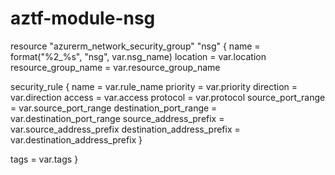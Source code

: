 # aztf-module-nsg

resource "azurerm_network_security_group" "nsg" {
  name                = format("%2_%s", "nsg", var.nsg_name)
  location            = var.location
  resource_group_name = var.resource_group_name
  
  security_rule {
    name                       = var.rule_name
    priority                   = var.priority
    direction                  = var.direction
    access                     = var.access
    protocol                   = var.protocol
    source_port_range          = var.source_port_range
    destination_port_range     = var.destination_port_range
    source_address_prefix      = var.source_address_prefix
    destination_address_prefix = var.destination_address_prefix
  }

  tags = var.tags
}
